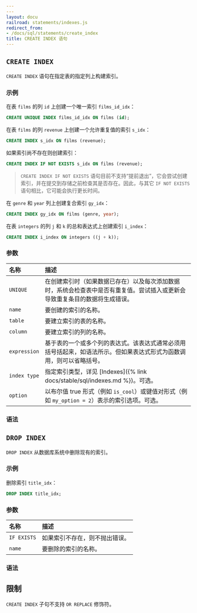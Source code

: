 ```yaml
---
---
layout: docu
railroad: statements/indexes.js
redirect_from:
- /docs/sql/statements/create_index
title: CREATE INDEX 语句
---
```


## `CREATE INDEX`

`CREATE INDEX` 语句在指定表的指定列上构建索引。

### 示例

在表 `films` 的列 `id` 上创建一个唯一索引 `films_id_idx`：

```sql
CREATE UNIQUE INDEX films_id_idx ON films (id);
```

在表 `films` 的列 `revenue` 上创建一个允许重复值的索引 `s_idx`：

```sql
CREATE INDEX s_idx ON films (revenue);
```

如果索引尚不存在则创建索引：

```sql
CREATE INDEX IF NOT EXISTS s_idx ON films (revenue);
```

> `CREATE INDEX IF NOT EXISTS` 语句目前不支持“提前退出”，它会尝试创建索引，并在提交到存储之前检查其是否存在。因此，与其它 `IF NOT EXISTS` 语句相比，它可能会执行更长时间。

在 `genre` 和 `year` 列上创建复合索引 `gy_idx`：

```sql
CREATE INDEX gy_idx ON films (genre, year);
```

在表 `integers` 的列 `j` 和 `k` 的总和表达式上创建索引 `i_index`：

```sql
CREATE INDEX i_index ON integers ((j + k));
```

### 参数

| 名称 | 描述 |
|:-|:-----|
| `UNIQUE` | 在创建索引时（如果数据已存在）以及每次添加数据时，系统会检查表中是否有重复值。尝试插入或更新会导致重复条目的数据将生成错误。 |
| `name` | 要创建的索引的名称。 |
| `table` | 要建立索引的表的名称。 |
| `column` | 要建立索引的列的名称。 |
| `expression` | 基于表的一个或多个列的表达式。该表达式通常必须用括号括起来，如语法所示。但如果表达式形式为函数调用，则可以省略括号。 |
| `index type` | 指定索引类型，详见 [Indexes]({% link docs/stable/sql/indexes.md %})。可选。 |
| `option` | 以布尔值 true 形式（例如 `is_cool`）或键值对形式（例如 `my_option = 2`）表示的索引选项。可选。 |

### 语法

<div id="rrdiagram1"></div>

## `DROP INDEX`

`DROP INDEX` 从数据库系统中删除现有的索引。

### 示例

删除索引 `title_idx`：

```sql
DROP INDEX title_idx;
```

### 参数

| 名称 | 描述 |
|:---|:---|
| `IF EXISTS` | 如果索引不存在，则不抛出错误。 |
| `name` | 要删除的索引的名称。 |

### 语法

<div id="rrdiagram2"></div>

## 限制

`CREATE INDEX` 子句不支持 `OR REPLACE` 修饰符。